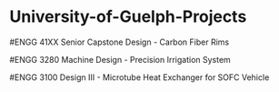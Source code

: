 # University-of-Guelph-Projects

#ENGG 41XX Senior Capstone Design - Carbon Fiber Rims

#ENGG 3280 Machine Design - Precision Irrigation System

#ENGG 3100 Design III - Microtube Heat Exchanger for SOFC Vehicle

